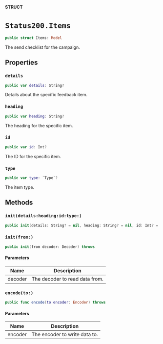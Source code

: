 **STRUCT**

# `Status200.Items`

```swift
public struct Items: Model
```

The send checklist for the campaign.

## Properties
### `details`

```swift
public var details: String?
```

Details about the specific feedback item.

### `heading`

```swift
public var heading: String?
```

The heading for the specific item.

### `id`

```swift
public var id: Int?
```

The ID for the specific item.

### `type`

```swift
public var type: `Type`?
```

The item type.

## Methods
### `init(details:heading:id:type:)`

```swift
public init(details: String? = nil, heading: String? = nil, id: Int? = nil, type: Type? = nil)
```

### `init(from:)`

```swift
public init(from decoder: Decoder) throws
```

#### Parameters

| Name | Description |
| ---- | ----------- |
| decoder | The decoder to read data from. |

### `encode(to:)`

```swift
public func encode(to encoder: Encoder) throws
```

#### Parameters

| Name | Description |
| ---- | ----------- |
| encoder | The encoder to write data to. |
